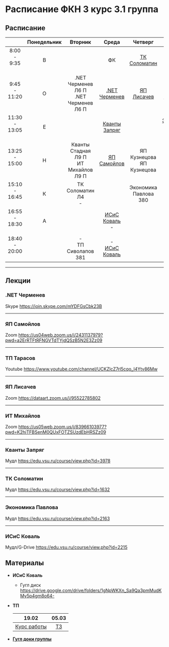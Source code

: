 # Расписание ФКН 3 курс 3.1 группа


## Расписание

||Понедельник|Вторник|Среда|Четверг|Пятница|Суббота|
|:-:|:-:|:-:|:-:|:-:|:-:|:-:|
|8:00 - 9:35<br><br>  |В||ФК|[ТК Соломатин](#тк-соломатин)|ФК|
|9:45 - 11:20<br><br> |О|.NET Черменев Л6 П<br>.NET Черменев Л6 П|[.NET Черменев](#net-черменев)|[ЯП Лисачев](#яп-лисачев)|[ИТ Михайлов](#ит-михайлов)|
|11:30 - 13:05<br><br>|Е||[Кванты Запряг](#кванты-запряг)||[Экономика Павлова](#экономика-павлова)<br>-|-<br>ЯП Самойлов Л8 П|
|13:25 - 15:00<br><br>|Н|Кванты Стадная Л9 П <br>ИТ Михайлов Л9 П|[ЯП Самойлов](#яп-самойлов)|ЯП Кузнецова<br>ЯП Кузнецова|[ИСиС Коваль](#исис-коваль)|
|15:10 - 16:45<br><br>|К|ТК Соломатин  Л4<br>-||Экономика Павлова 380|[ТП Тарасов](#тп-тарасов)<br>-|||
|16:55 - 18:30<br><br>|А||[ИСиС Коваль](#исис-коваль)<br>-||[ТП Тарасов](#тп-тарасов)<br>-|
|18:40 - 20:00<br><br>||-<br>ТП Сиволапов 381|-<br>[ИСиС Коваль](#исис-коваль)|||

***

## Лекции

### **.NET Черменев**

Skype https://join.skype.com/mYDFGsCbk23B

***

### **ЯП Самойлов**

Zoom https://us04web.zoom.us/j/2431137979?pwd=a2ErRTFtRFNGVTdTYjdQSzB5N2E3Zz09

***

### **ТП Тарасов**

Youtube https://www.youtube.com/channel/UCKZlcZ7rl5cqo_I4Ytv86Mw

***

### **ЯП Лисачев**

Zoom https://dataart.zoom.us/j/95522785802

***

### **ИТ Михайлов**

Zoom https://us05web.zoom.us/j/83966103977?pwd=K2hiTFBSenM0QUxFOTZSUzdEbHRSZz09

***

### **Кванты Запряг**

Мудл https://edu.vsu.ru/course/view.php?id=3978

***

### **ТК Соломатин**

Мудл https://edu.vsu.ru/course/view.php?id=1632

***

### **Экономика Павлова**

Мудл https://edu.vsu.ru/course/view.php?id=2163

***

### **ИСиС Коваль**

Мудл/G-Drive https://edu.vsu.ru/course/view.php?id=2215

## Материалы

- **ИСиС Коваль**
  - Гугл диск https://drive.google.com/drive/folders/1gNpWKXn_Sa9Qa3pmMudKMy5p4gm8o64-

- **ТП**

    |19.02|05.03|
    |:-:|:-:|
    |[Курс работы](https://www.youtube.com/watch?v=h22mUsTt-sE&ab_channel=disruptivebreakdown)|[ТЗ](https://drive.google.com/drive/folders/1gNpWKXn_Sa9Qa3pmMudKMy5p4gm8o64-)|

- [**Гугл доки группы**](https://docs.google.com/spreadsheets/d/1ydhR2zpzWt_ssdq2juNnF97KP0724KDnvydPHLEuqvs/edit)
